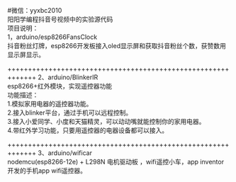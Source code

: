 #微信：yyxbc2010  
阳阳学编程抖音号视频中的实验源代码  
项目说明：  
1，arduino/esp8266FansClock  
    抖音粉丝灯牌，esp8266开发板接入oled显示屏和获取抖音粉丝个数，获赞数用显示屏显示。  

+++++++++++++++++++++++++++++++++++++++++++++++++++++++++++++
2、arduino/BlinkerIR  
    esp8266+红外模块，实现遥控器功能   
    功能描述：  
      1.模拟家用电器的遥控器功能。  
      2.接入blinker平台，通过手机可以远程控制。  
      3.接入小爱同学、小度和天猫精灵，可以动动嘴就能控制你的家用电器。    
      4.带红外学习功能，只要用遥控器的电器设备都可以接入。  
      
+++++++++++++++++++++++++++++++++++++++++++++++++++++++++++++
3、arduino/wificar   
    nodemcu(esp8266-12e) + L298N 电机驱动板 ，wifi遥控小车，app inventor   
    开发的手机app wifi遥控器。 
